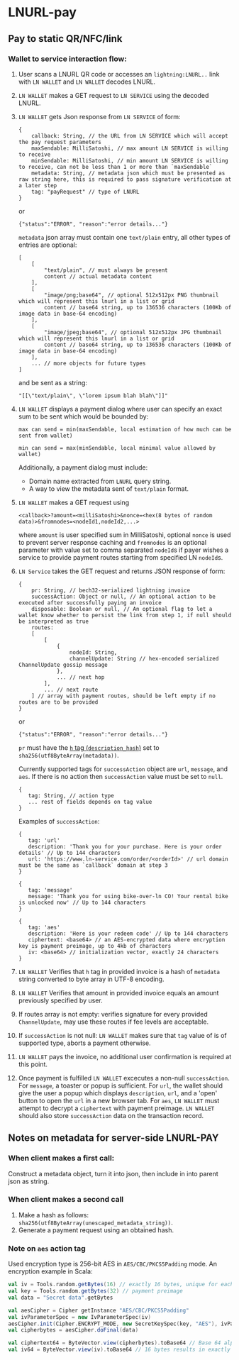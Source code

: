 # LNURL-pay

## Pay to static QR/NFC/link

### Wallet to service interaction flow:

1. User scans a LNURL QR code or accesses an `lightning:LNURL..` link with `LN WALLET` and `LN WALLET` decodes LNURL.
2. `LN WALLET` makes a GET request to `LN SERVICE` using the decoded LNURL.
3. `LN WALLET` gets Json response from `LN SERVICE` of form:
    
    ```
    {
        callback: String, // the URL from LN SERVICE which will accept the pay request parameters
        maxSendable: MilliSatoshi, // max amount LN SERVICE is willing to receive
        minSendable: MilliSatoshi, // min amount LN SERVICE is willing to receive, can not be less than 1 or more than `maxSendable`
        metadata: String, // metadata json which must be presented as raw string here, this is required to pass signature verification at a later step
        tag: "payRequest" // type of LNURL
    }
    ```
    or
    
    ```
    {"status":"ERROR", "reason":"error details..."}
    ```
    
    `metadata` json array must contain one `text/plain` entry, all other types of entries are optional:
    
    ```
    [
        [
            "text/plain", // must always be present
            content // actual metadata content
        ],
        [
            "image/png;base64", // optional 512x512px PNG thumbnail which will represent this lnurl in a list or grid
            content // base64 string, up to 136536 characters (100Kb of image data in base-64 encoding)
        ],
        [
            "image/jpeg;base64", // optional 512x512px JPG thumbnail which will represent this lnurl in a list or grid
            content // base64 string, up to 136536 characters (100Kb of image data in base-64 encoding)
        ],
        ... // more objects for future types
    ]
    ```
    
    and be sent as a string:
    
    ```
    "[[\"text/plain\", \"lorem ipsum blah blah\"]]"
    ```

4. `LN WALLET` displays a payment dialog where user can specify an exact sum to be sent which would be bounded by:

	```
	max can send = min(maxSendable, local estimation of how much can be sent from wallet)
	
	min can send = max(minSendable, local minimal value allowed by wallet)
	```
	Additionally, a payment dialog must include:
	- Domain name extracted from `LNURL` query string.
	- A way to view the metadata sent of `text/plain` format.

5. `LN WALLET` makes a GET request using 
	
	```
	<callback>?amount=<milliSatoshi>&nonce=<hex(8 bytes of random data)>&fromnodes=<nodeId1,nodeId2,...>
	```
	where `amount` is user specified sum in MilliSatoshi, optional `nonce` is used to prevent server response caching and `fromnodes` is an optional parameter with value set to comma separated `nodeId`s if payer wishes a service to provide payment routes starting from specified LN `nodeId`s.
6. `LN Service` takes the GET request and returns JSON response of form:
	
	```
	{
		pr: String, // bech32-serialized lightning invoice
		successAction: Object or null, // An optional action to be executed after successfully paying an invoice
		disposable: Boolean or null, // An optional flag to let a wallet know whether to persist the link from step 1, if null should be interpreted as true
		routes: 
		[
			[
				{
					nodeId: String,
					channelUpdate: String // hex-encoded serialized ChannelUpdate gossip message
				},
				... // next hop
			],
			... // next route
		] // array with payment routes, should be left empty if no routes are to be provided
	}
	```
	
	or
	
	```
	{"status":"ERROR", "reason":"error details..."}
	```
	
	`pr` must have the [`h` tag (`description_hash`)](https://github.com/lightningnetwork/lightning-rfc/blob/master/11-payment-encoding.md#tagged-fields) set to `sha256(utf8ByteArray(metadata))`.
	
	Currently supported tags for `successAction` object are `url`, `message`, and `aes`. If there is no action then `successAction` value must be set to `null`. 
	
	```
	{
	   tag: String, // action type
	   ... rest of fields depends on tag value
	}
	```
	
	Examples of `successAction`:
    	
    ```
	{
	   tag: 'url'
	   description: 'Thank you for your purchase. Here is your order details' // Up to 144 characters
	   url: 'https://www.ln-service.com/order/<orderId>' // url domain must be the same as `callback` domain at step 3
	}	
	
	{
	   tag: 'message'
	   message: 'Thank you for using bike-over-ln CO! Your rental bike is unlocked now' // Up to 144 characters
	}
	
	{
	   tag: 'aes'
	   description: 'Here is your redeem code' // Up to 144 characters
	   ciphertext: <base64> // an AES-encrypted data where encryption key is payment preimage, up to 4kb of characters
	   iv: <base64> // initialization vector, exactly 24 characters
	}
	
    ```

7. `LN WALLET` Verifies that `h` tag in provided invoice is a hash of `metadata` string converted to byte array in UTF-8 encoding. 
8. `LN WALLET` Verifies that amount in provided invoice equals an amount previously specified by user.
9. If routes array is not empty: verifies signature for every provided `ChannelUpdate`, may use these routes if fee levels are acceptable.
10. If `successAction` is not null: `LN WALLET` makes sure that `tag` value of is of supported type, aborts a payment otherwise.
11. `LN WALLET` pays the invoice, no additional user confirmation is required at this point.
12. Once payment is fulfilled `LN WALLET` excecutes a non-null `successAction`. For `message`, a toaster or popup is sufficient. For `url`, the wallet should give the user a popup which displays `description`, `url`, and a 'open' button to open the `url` in a new browser tab. For `aes`, `LN WALLET` must attempt to decrypt a `ciphertext` with payment preimage. `LN WALLET` should also store `successAction` data on the transaction record.  

## Notes on metadata for server-side LNURL-PAY

### When client makes a first call:

Construct a metadata object, turn it into json, then include in into parent json as string.

### When client makes a second call

1. Make a hash as follows: `sha256(utf8ByteArray(unescaped_metadata_string))`.
2. Generate a payment request using an obtained hash.

### Note on `aes` action tag
Used encryption type is 256-bit AES in `AES/CBC/PKCS5Padding` mode.
An encryption example in Scala:

```scala
val iv = Tools.random.getBytes(16) // exactly 16 bytes, unique for each secret
val key = Tools.random.getBytes(32) // payment preimage
val data = "Secret data".getBytes

val aesCipher = Cipher getInstance "AES/CBC/PKCS5Padding"
val ivParameterSpec = new IvParameterSpec(iv)
aesCipher.init(Cipher.ENCRYPT_MODE, new SecretKeySpec(key, "AES"), ivParameterSpec)
val cipherbytes = aesCipher.doFinal(data)

val ciphertext64 = ByteVector.view(cipherbytes).toBase64 // Base 64 alphabet as defined by http://tools.ietf.org/html/rfc4648#section-4 RF4648 section 4. Whitespace is ignored.
val iv64 = ByteVector.view(iv).toBase64 // 16 bytes results in exactly 24 characters
```
